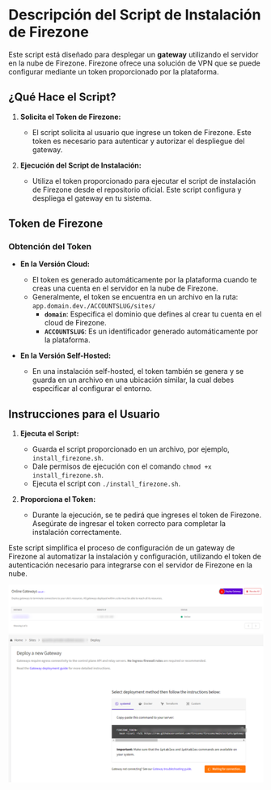 # Descripción del Script de Instalación de Firezone

Este script está diseñado para desplegar un **gateway** utilizando el servidor en la nube de Firezone. Firezone ofrece una solución de VPN que se puede configurar mediante un token proporcionado por la plataforma.

## ¿Qué Hace el Script?

1. **Solicita el Token de Firezone:**
   - El script solicita al usuario que ingrese un token de Firezone. Este token es necesario para autenticar y autorizar el despliegue del gateway.

2. **Ejecución del Script de Instalación:**
   - Utiliza el token proporcionado para ejecutar el script de instalación de Firezone desde el repositorio oficial. Este script configura y despliega el gateway en tu sistema.

## Token de Firezone

### Obtención del Token

- **En la Versión Cloud:**
  - El token es generado automáticamente por la plataforma cuando te creas una cuenta en el servidor en la nube de Firezone. 
  - Generalmente, el token se encuentra en un archivo en la ruta: `app.domain.dev./ACCOUNTSLUG/sites/`
    - **`domain`**: Especifica el dominio que defines al crear tu cuenta en el cloud de Firezone.
    - **`ACCOUNTSLUG`**: Es un identificador generado automáticamente por la plataforma.

- **En la Versión Self-Hosted:**
  - En una instalación self-hosted, el token también se genera y se guarda en un archivo en una ubicación similar, la cual debes especificar al configurar el entorno.

## Instrucciones para el Usuario

1. **Ejecuta el Script:**
   - Guarda el script proporcionado en un archivo, por ejemplo, `install_firezone.sh`.
   - Dale permisos de ejecución con el comando `chmod +x install_firezone.sh`.
   - Ejecuta el script con `./install_firezone.sh`.

2. **Proporciona el Token:**
   - Durante la ejecución, se te pedirá que ingreses el token de Firezone. Asegúrate de ingresar el token correcto para completar la instalación correctamente.

Este script simplifica el proceso de configuración de un gateway de Firezone al automatizar la instalación y configuración, utilizando el token de autenticación necesario para integrarse con el servidor de Firezone en la nube.

![Descripción de la imagen](../../doc/images/image4.png)
![Descripción de la imagen](../../doc/images/image5.png)